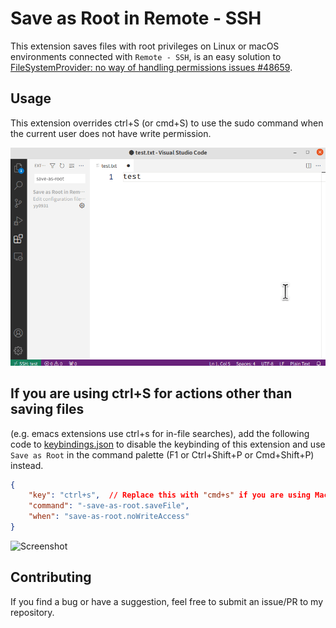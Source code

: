 # Save as Root in Remote - SSH
This extension saves files with root privileges on Linux or macOS environments connected with `Remote - SSH`,
is an easy solution to [FileSystemProvider: no way of handling permissions issues #48659](https://github.com/microsoft/vscode/issues/48659).

## Usage
This extension overrides ctrl+S (or cmd+S) to use the sudo command when the current user does not have write permission.

![screenshot2](./screenshot2.gif)

## If you are using ctrl+S for actions other than saving files
(e.g. emacs extensions use ctrl+s for in-file searches), add the following code to [keybindings.json](https://code.visualstudio.com/docs/getstarted/keybindings#_advanced-customization) to disable the keybinding of this extension and use `Save as Root` in the command palette (F1 or Ctrl+Shift+P or Cmd+Shift+P) instead.

```json
{
    "key": "ctrl+s",  // Replace this with "cmd+s" if you are using Mac.
    "command": "-save-as-root.saveFile",
    "when": "save-as-root.noWriteAccess"
}
```

![Screenshot](https://raw.githubusercontent.com/yy0931/save-as-root/main/screenshot.gif)

## Contributing
If you find a bug or have a suggestion, feel free to submit an issue/PR to my repository.

